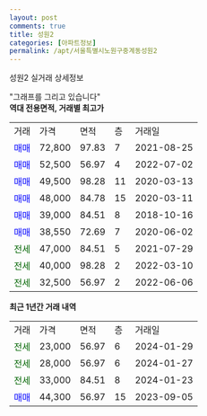 ```yaml
---
layout: post
comments: true
title: 성원2
categories: [아파트정보]
permalink: /apt/서울특별시노원구중계동성원2
---
```


성원2 실거래 상세정보

<script type="text/javascript">
  google.charts.load('current', {'packages':['line', 'corechart']});
  google.charts.setOnLoadCallback(drawChart);

  function drawChart() {
    var data = new google.visualization.DataTable();
    data.addColumn('date', '거래일');
    data.addColumn('number', "매매");
    data.addColumn('number', "전세");
    data.addColumn('number', "전매");

    data.addRows([[new Date(Date.parse("2024-01-29")), null, 23000, null], [new Date(Date.parse("2024-01-27")), null, 28000, null], [new Date(Date.parse("2024-01-23")), null, 33000, null], [new Date(Date.parse("2023-09-05")), 44300, null, null]]);

    var options = {
      hAxis: {
        format: 'yyyy/MM/dd'
      },    
      lineWidth: 0,
      pointsVisible: true,    
      title: '최근 1년간 유형별 실거래가 분포',
      legend: { position: 'bottom' }
    };

    var formatter = new google.visualization.NumberFormat({pattern:'###,###'} );
    formatter.format(data, 1);
    formatter.format(data, 2);
    
    setTimeout(function() {
        var chart = new google.visualization.LineChart(document.getElementById('columnchart_material'));
        chart.draw(data, (options));
        document.getElementById('loading').style.display = 'none';
    }, 200);
  }
</script>


<div id="loading" style="z-index:20; display: block; margin-left: 0px">"그래프를 그리고 있습니다"</div>
<div id="columnchart_material" style="width: 95%; margin-left: 0px; display: block"></div>
<!-- contents start -->
<b>역대 전용면적, 거래별 최고가</b>
<table class="sortable">
    <tr>
      <td>거래</td>
      <td>가격</td>
      <td>면적</td>
      <td>층</td>
      <td>거래일</td>
    </tr>
        <tr>
          <td><a style="color: blue">매매</a></td>
          <td>72,800</td>
          <td>97.83</td>
          <td>7</td>
          <td>2021-08-25</td>
        </tr>            <tr>
          <td><a style="color: blue">매매</a></td>
          <td>52,500</td>
          <td>56.97</td>
          <td>4</td>
          <td>2022-07-02</td>
        </tr>            <tr>
          <td><a style="color: blue">매매</a></td>
          <td>49,500</td>
          <td>98.28</td>
          <td>11</td>
          <td>2020-03-13</td>
        </tr>            <tr>
          <td><a style="color: blue">매매</a></td>
          <td>48,000</td>
          <td>84.78</td>
          <td>15</td>
          <td>2020-03-11</td>
        </tr>            <tr>
          <td><a style="color: blue">매매</a></td>
          <td>39,000</td>
          <td>84.51</td>
          <td>8</td>
          <td>2018-10-16</td>
        </tr>            <tr>
          <td><a style="color: blue">매매</a></td>
          <td>38,550</td>
          <td>72.69</td>
          <td>7</td>
          <td>2020-06-02</td>
        </tr>        
        <tr>
              <td><a style="color: darkgreen">전세</a></td>
              <td>47,000</td>
              <td>84.51</td>
              <td>5</td>
              <td>2021-07-29</td>
            </tr>            <tr>
              <td><a style="color: darkgreen">전세</a></td>
              <td>40,000</td>
              <td>98.28</td>
              <td>2</td>
              <td>2022-03-10</td>
            </tr>            <tr>
              <td><a style="color: darkgreen">전세</a></td>
              <td>32,500</td>
              <td>56.97</td>
              <td>2</td>
              <td>2022-06-06</td>
            </tr>        
    
</table>

<b>최근 1년간 거래 내역</b>

<table class="sortable">
    <tr>
      <td>거래</td>
      <td>가격</td>
      <td>면적</td>
      <td>층</td>
      <td>거래일</td>
    </tr>
    <tr>
      <td><a style="color: darkgreen">전세</a></td>
      <td>23,000</td>
      <td>56.97</td>
      <td>6</td>
      <td>2024-01-29</td>
    </tr>          <tr>
      <td><a style="color: darkgreen">전세</a></td>
      <td>28,000</td>
      <td>56.97</td>
      <td>6</td>
      <td>2024-01-27</td>
    </tr>          <tr>
      <td><a style="color: darkgreen">전세</a></td>
      <td>33,000</td>
      <td>84.51</td>
      <td>8</td>
      <td>2024-01-23</td>
    </tr>          <tr>
      <td><a style="color: blue">매매</a></td>
      <td>44,300</td>
      <td>56.97</td>
      <td>15</td>
      <td>2023-09-05</td>
    </tr>      </table>
<!-- contents end -->    

